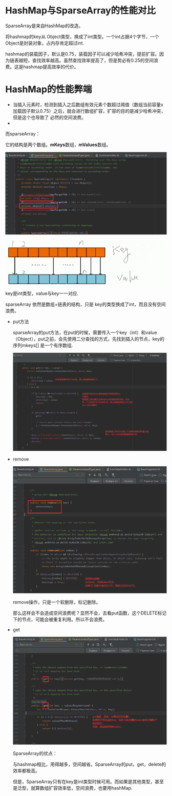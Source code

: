# HashMap与SparseArray的性能对比

SparseArray是来自HashMap的改造。

将hashmap的key从 Object类型，换成了int类型。一个int占据4个字节，一个Object是封装对象，占内存肯定超过int.

hashmap的装载因子，默认是0.75，装载因子可以减少哈希冲突，提前扩容。因为链表越短，查找效率越高。虽然查找效率提高了，但是势必有0.25的空间浪费。这是hashmap提高效率的代价。



# HashMap的性能弊端

- 当插入元素时，检测到插入之后数组有效元素个数超过阈值（数组当前容量x加载因子默认0.75）之后，就会进行数组扩容，扩容的目的是减少哈希冲突，但是这个也导致了 必然的空间浪费。
- 





而sparseArray：

它的结构是两个数组。**mKeys**数组，**mValues**数组。

![image-20200607204149810](sparseArray与HashMap性能对比.assets/image-20200607204149810.png)

![image-20200607202157371](sparseArray与HashMap性能对比.assets/image-20200607202157371.png)

key是int类型，value与key一一对应.

sparseArray 依然是数组+链表的结构，只是 key的类型换成了int，而且没有空间浪费。

- put方法

  sparseArray的put方法，在put的时候，需要传入一个key（int）和value（Object），put之前，会先使用二分查找的方式，先找到插入的节点，key的序列mkeys[] 是一个有序数组.

  ![image-20200607205309943](sparseArray与HashMap性能对比.assets/image-20200607205309943.png)

- remove

  ![image-20200607205643086](sparseArray与HashMap性能对比.assets/image-20200607205643086.png)

  remove操作，只是一个软删除，标记删除。

  那么这样会不会造成空间浪费呢？显然不会，去看put函数，这个DELETE标记下的节点，可能会被重复利用。所以不会浪费。

- get

  ![image-20200607210027942](sparseArray与HashMap性能对比.assets/image-20200607210027942.png)

  

  SparseArray的优点：

  与hashmap相比，用得越多，空间越省。SparseArray的put，get，delete的效率都极高。

  

  但是，SparseArray只有在key是int类型时候可用。而如果是其他类型，甚至是泛型，就算数组扩容效率低，空间浪费，也要用hashMap.

  

  

  

  